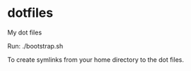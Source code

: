 dotfiles
========

My dot files

Run:
  ./bootstrap.sh

To create symlinks from your home directory to the dot files.
